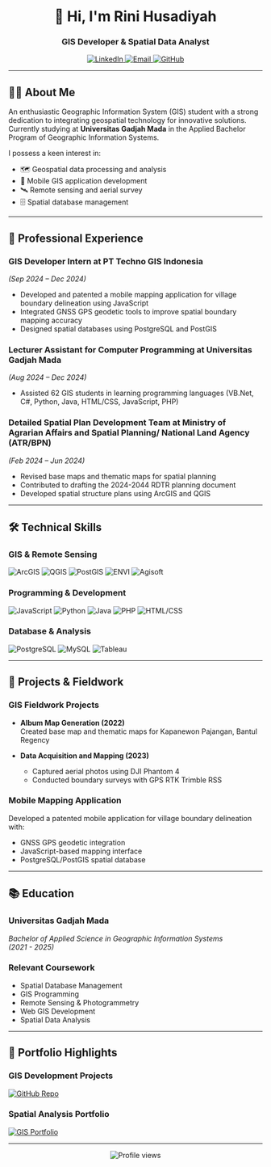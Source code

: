 <h1 align="center">👋 Hi, I'm Rini Husadiyah</h1>
<h3 align="center">GIS Developer & Spatial Data Analyst</h3>

<p align="center">
  <a href="https://www.linkedin.com/in/rinihusadiyah/">
    <img src="https://img.shields.io/badge/LinkedIn-Connect-blue?style=flat-square&logo=linkedin" alt="LinkedIn">
  </a>
  <a href="mailto:rinihusadiyah@gmail.com">
    <img src="https://img.shields.io/badge/Email-Contact-red?style=flat-square&logo=gmail" alt="Email">
  </a>
  <a href="https://github.com/RiniHSD">
    <img src="https://img.shields.io/github/followers/RiniHSD?label=Follow&style=social" alt="GitHub">
  </a>
</p>

---

## 👩‍🎓 About Me

An enthusiastic Geographic Information System (GIS) student with a strong dedication to integrating geospatial technology for innovative solutions. Currently studying at **Universitas Gadjah Mada** in the Applied Bachelor Program of Geographic Information Systems.

I possess a keen interest in:
- 🗺️ Geospatial data processing and analysis
- 📱 Mobile GIS application development
- 🛰️ Remote sensing and aerial survey
- 🗄️ Spatial database management

---

## 💼 Professional Experience

### **GIS Developer Intern** at PT Techno GIS Indonesia  
*(Sep 2024 – Dec 2024)*  
- Developed and patented a mobile mapping application for village boundary delineation using JavaScript
- Integrated GNSS GPS geodetic tools to improve spatial boundary mapping accuracy
- Designed spatial databases using PostgreSQL and PostGIS

### **Lecturer Assistant for Computer Programming** at Universitas Gadjah Mada  
*(Aug 2024 – Dec 2024)*  
- Assisted 62 GIS students in learning programming languages (VB.Net, C#, Python, Java, HTML/CSS, JavaScript, PHP)

### **Detailed Spatial Plan Development Team** at Ministry of Agrarian Affairs and Spatial Planning/ National Land Agency (ATR/BPN)  
*(Feb 2024 – Jun 2024)*  
- Revised base maps and thematic maps for spatial planning
- Contributed to drafting the 2024-2044 RDTR planning document
- Developed spatial structure plans using ArcGIS and QGIS

---

## 🛠️ Technical Skills

### **GIS & Remote Sensing**
![ArcGIS](https://img.shields.io/badge/ArcGIS-Desktop_&_Pro-blue?logo=esri)
![QGIS](https://img.shields.io/badge/QGIS-GIS_Software-green?logo=qgis)
![PostGIS](https://img.shields.io/badge/PostGIS-Spatial_Database-blueviolet?logo=postgresql)
![ENVI](https://img.shields.io/badge/ENVI-Remote_Sensing-orange)
![Agisoft](https://img.shields.io/badge/Agisoft-Photogrammetry-lightgrey)

### **Programming & Development**
![JavaScript](https://img.shields.io/badge/JavaScript-Web_&_Mobile-yellow?logo=javascript)
![Python](https://img.shields.io/badge/Python-Data_Analysis-blue?logo=python)
![Java](https://img.shields.io/badge/Java-Programming-orange?logo=java)
![PHP](https://img.shields.io/badge/PHP-Backend_Development-purple?logo=php)
![HTML/CSS](https://img.shields.io/badge/HTML_&_CSS-Frontend_Development-orange?logo=html5)

### **Database & Analysis**
![PostgreSQL](https://img.shields.io/badge/PostgreSQL-Database_Management-blue?logo=postgresql)
![MySQL](https://img.shields.io/badge/MySQL-Relational_DB-yellow?logo=mysql)
![Tableau](https://img.shields.io/badge/Tableau-Data_Visualization-orange?logo=tableau)

---

## 🚀 Projects & Fieldwork

### **GIS Fieldwork Projects**
- **Album Map Generation (2022)**  
  Created base map and thematic maps for Kapanewon Pajangan, Bantul Regency
  
- **Data Acquisition and Mapping (2023)**
  - Captured aerial photos using DJI Phantom 4
  - Conducted boundary surveys with GPS RTK Trimble RSS

### **Mobile Mapping Application**
Developed a patented mobile application for village boundary delineation with:
- GNSS GPS geodetic integration
- JavaScript-based mapping interface
- PostgreSQL/PostGIS spatial database

---

## 📚 Education

### **Universitas Gadjah Mada**  
*Bachelor of Applied Science in Geographic Information Systems*  
*(2021 - 2025)*  

### **Relevant Coursework**
- Spatial Database Management
- GIS Programming
- Remote Sensing & Photogrammetry
- Web GIS Development
- Spatial Data Analysis

---

## 📂 Portfolio Highlights

### **GIS Development Projects**
[![GitHub Repo](https://img.shields.io/badge/GitHub-GIS_Projects-black?logo=github)](https://github.com/RiniHSD)

### **Spatial Analysis Portfolio**
[![GIS Portfolio](https://img.shields.io/badge/Portfolio-Spatial_Analysis-brightgreen)](link_ke_portofolio_analis)

---

<p align="center">
  <img src="https://komarev.com/ghpvc/?username=RiniHSD&label=Profile+Views&color=blueviolet" alt="Profile views">
</p>
